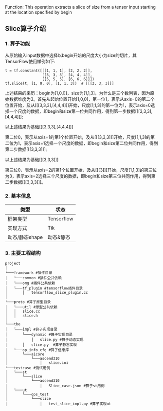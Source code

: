 Function: This operation extracts a slice of size from a tensor input starting at the location specified by begin


## Slice算子介绍
### 1. 算子功能
从原始输入input数据中选择以begin开始的尺度大小为size的切片，其TensorFlow使用样例如下:
```
t = tf.constant([[[1, 1, 1], [2, 2, 2]],
                 [[3, 3, 3], [4, 4, 4]],
                 [[5, 5, 5], [6, 6, 6]]])
tf.slice(t, [1, 0, 0], [1, 1, 3])  # [[[3, 3, 3]]]
```
上述结果的来历：begin为[1,0,0]，size为[1,1,3]，为什么是三个数列表，因为原始数据维度为3。首先从起始位置开始[1,0,0]，第一位1，表示从axis=0的第二个位置开始，及从[[[3,3,3],[4,4,4]]]开始，尺度[1,1,3]的第一位为1，表示axis=0选择一个尺度的数据，即begin和size第一位共同作用，得到第一步数据[[[3,3,3],[4,4,4]]];

以上述结果为基础[[[3,3,3],[4,4,4]]]

第二位0，表示从axis=1的第1个位置开始，及从[[[3,3,3]]]开始，尺度[1,1,3]的第二位为1，表示axis=1选择一个尺度的数据，即begin和size第二位共同作用，得到第二步数据[[[3,3,3]]];

以上述结果为基础[[[3,3,3]]]

第三位0，表示从axis=2的第1个位置开始，及从[[[3]]]开始，尺度[1,1,3]的第三位为3，表示axis=2选择三个尺度的数据，即begin和size第三位共同作用，得到第二步数据[[[3,3,3]]]。

### 2. 基本信息
| **类型**       | **状态**    |
|-------------|---------------|
| 框架类型    | Tensorflow  |
| 实现方式 | Tik      |
| 动态/静态shape  | 动态&静态 |

### 3. 主要工程结构
```
project
│
└───framework #插件目录
│   └───common #插件公共依赖
│   └───omg #插件公共依赖
│   └───tf_plugin #tensorflow插件目录
│       │   tensorflow_slice_plugin.cc
│  
└───proto #算子原型目录
│   └───util #原型公共依赖
│   │   slice.cc
│   │   slice.h
│   
└───tbe
│   └───impl #算子实现目录
│       └───dynamic #算子实现目录
│           │   slice.py #算子动态实现
│       │   slice.py  #算子静态实现
│   └───op_info_cfg #算子信息库
│       └───aicore
│           └───ascend310
│               │   slice.ini 
└───testcase #测试用例
│   └───st
│       └───slice
│           └───ascend310
│               │   Slice_case.json #算子st用例
│   └───ut
│       └───ops_test
│           └───slice
│               │   test_slice_impl.py #算子实现ut
```
